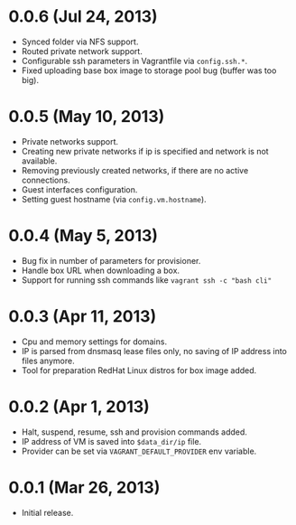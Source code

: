 # 0.0.6 (Jul 24, 2013)

* Synced folder via NFS support.
* Routed private network support.
* Configurable ssh parameters in Vagrantfile via `config.ssh.*`.
* Fixed uploading base box image to storage pool bug (buffer was too big).

# 0.0.5 (May 10, 2013)

* Private networks support.
* Creating new private networks if ip is specified and network is not
  available.
* Removing previously created networks, if there are no active connections.
* Guest interfaces configuration.
* Setting guest hostname (via `config.vm.hostname`).

# 0.0.4 (May 5, 2013)

* Bug fix in number of parameters for provisioner.
* Handle box URL when downloading a box.
* Support for running ssh commands like `vagrant ssh -c "bash cli"`

# 0.0.3 (Apr 11, 2013)

* Cpu and memory settings for domains.
* IP is parsed from dnsmasq lease files only, no saving of IP address into
  files anymore.
* Tool for preparation RedHat Linux distros for box image added.

# 0.0.2 (Apr 1, 2013)

* Halt, suspend, resume, ssh and provision commands added.
* IP address of VM is saved into `$data_dir/ip` file.
* Provider can be set via `VAGRANT_DEFAULT_PROVIDER` env variable.

# 0.0.1 (Mar 26, 2013)

* Initial release.
